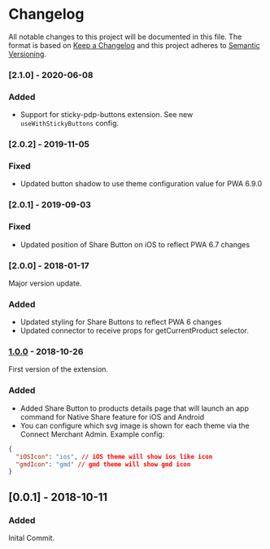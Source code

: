# Changelog
 All notable changes to this project will be documented in this file.
 The format is based on [Keep a Changelog](http://keepachangelog.com/) and this project adheres to [Semantic Versioning](http://semver.org/).

### [2.1.0] - 2020-06-08
### Added
- Support for sticky-pdp-buttons extension. See new `useWithStickyButtons` config.

### [2.0.2] - 2019-11-05
### Fixed
- Updated button shadow to use theme configuration value for PWA 6.9.0

### [2.0.1] - 2019-09-03
### Fixed
- Updated position of Share Button on iOS to reflect PWA 6.7 changes

### [2.0.0] - 2018-01-17
Major version update.
### Added
- Updated styling for Share Buttons to reflect PWA 6 changes
- Updated connector to receive props for getCurrentProduct selector.

### [1.0.0] - 2018-10-26
First version of the extension.
### Added
- Added Share Button to products details page that will launch an app command for Native Share feature for iOS and Android
- You can configure which svg image is shown for each theme via the Connect Merchant Admin. Example config:
```json
{
  "iOSIcon": "ios", // iOS theme will show ios like icon
  "gmdIcon": "gmd" // gmd theme will show gmd icon
}

```

## [0.0.1] - 2018-10-11
### Added
Inital Commit.

[1.0.0]: https://github.com/shopgate/ext-pdp-native-share/compare/v0.0.1...v1.0.0
